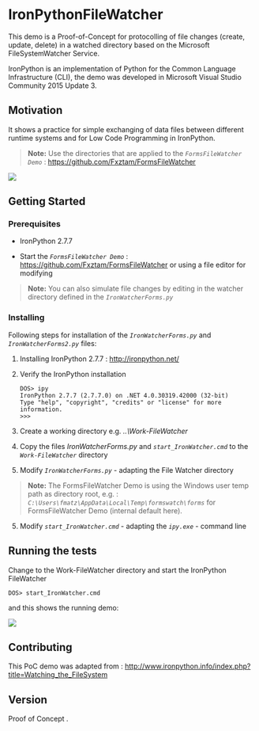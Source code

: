 # IronPythonFileWatcher

This demo is a Proof-of-Concept for protocolling of file changes (create, update, delete) in a watched directory based on the Microsoft FileSystemWatcher Service.

IronPython is an implementation of Python for the Common Language Infrastructure (CLI), the demo was developed in Microsoft Visual Studio Community 2015 Update 3.

## Motivation

It shows a practice for simple exchanging of data files between different runtime systems and for Low Code Programming in IronPython.

>**Note:**
>Use the directories that are applied to the *`FormsFileWatcher Demo`* : https://github.com/Fxztam/FormsFileWatcher

<img src="http://www.fmatz.com/IronWatcher.gif">

## Getting Started


### Prerequisites

- IronPython 2.7.7

- Start the *`FormsFileWatcher Demo`* : https://github.com/Fxztam/FormsFileWatcher or using a file editor for modifying

>**Note:**
>You can also simulate file changes by editing in the watcher directory defined in the *`IronWatcherForms.py`*


### Installing

Following steps for installation of the *`IronWatcherForms.py`* and *`IronWatcherForms2.py`* files:

1. Installing IronPython 2.7.7 : http://ironpython.net/

2. Verify the IronPython installation
    ```
    DOS> ipy
    IronPython 2.7.7 (2.7.7.0) on .NET 4.0.30319.42000 (32-bit)
    Type "help", "copyright", "credits" or "license" for more information.
    >>>
    ```

2. Create a working directory e.g.  *..\Work-FileWatcher*

3. Copy the files *IronWatcherForms.py* and *`start_IronWatcher.cmd`* to the *`Work-FileWatcher`* directory

4. Modify *`IronWatcherForms.py`* - adapting the File Watcher directory

>**Note:**
>The FormsFileWatcher Demo is using the Windows user temp path as directory root, e.g. :
>*`C:\Users\fmatz\AppData\Local\Temp\formswatch\forms`* for FormsFileWatcher Demo (internal default here).

5. Modify *`start_IronWatcher.cmd`* - adapting the *`ipy.exe`* - command line


## Running the tests

Change to the Work-FileWatcher directory and start the IronPython FileWatcher
```
DOS> start_IronWatcher.cmd
```
and this shows the running demo:

<img src="http://www.fmatz.com/IronWatcher.gif">


## Contributing

This PoC demo was adapted from : http://www.ironpython.info/index.php?title=Watching_the_FileSystem

## Version

Proof of Concept .
